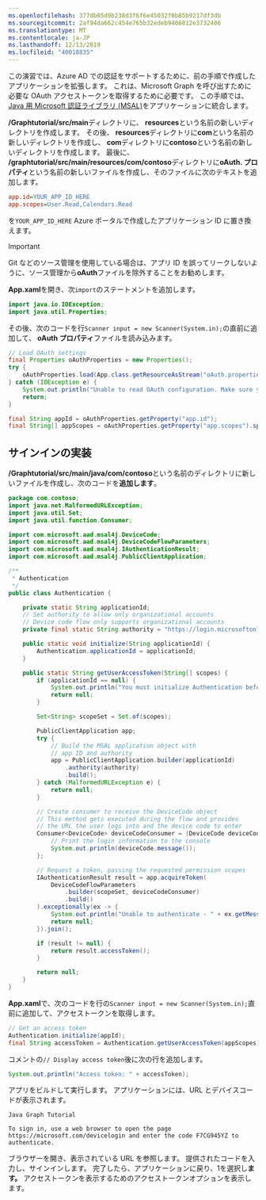 ```yaml
---
ms.openlocfilehash: 377db05d9b238d3f6f6e45032f0b85b9217df3db
ms.sourcegitcommit: 2af94da662c454e765b32edeb9406812e3732406
ms.translationtype: MT
ms.contentlocale: ja-JP
ms.lasthandoff: 12/13/2019
ms.locfileid: "40018835"
---
```

<!-- markdownlint-disable MD002 MD041 -->

この演習では、Azure AD での認証をサポートするために、前の手順で作成したアプリケーションを拡張します。 これは、Microsoft Graph を呼び出すために必要な OAuth アクセストークンを取得するために必要です。 この手順では、 [Java 用 Microsoft 認証ライブラリ (MSAL)](https://github.com/AzureAD/microsoft-authentication-library-for-java)をアプリケーションに統合します。

**/Graphtutorial/src/main**ディレクトリに、 **resources**という名前の新しいディレクトリを作成します。 その後、 **resources**ディレクトリに**com**という名前の新しいディレクトリを作成し、 **com**ディレクトリに**contoso**という名前の新しいディレクトリを作成します。 最後に、 **/graphtutorial/src/main/resources/com/contoso**ディレクトリに**oAuth. プロパティ**という名前の新しいファイルを作成し、そのファイルに次のテキストを追加します。

```INI
app.id=YOUR_APP_ID_HERE
app.scopes=User.Read,Calendars.Read
```

を`YOUR_APP_ID_HERE` Azure ポータルで作成したアプリケーション ID に置き換えます。

> [!IMPORTANT]
> Git などのソース管理を使用している場合は、アプリ ID を誤ってリークしないように、ソース管理から**oAuth**ファイルを除外することをお勧めします。

**App.xaml**を開き、次`import`のステートメントを追加します。

```java
import java.io.IOException;
import java.util.Properties;
```

その後、次のコードを行`Scanner input = new Scanner(System.in);`の直前に追加して、 **oAuth プロパティ**ファイルを読み込みます。

```java
// Load OAuth settings
final Properties oAuthProperties = new Properties();
try {
    oAuthProperties.load(App.class.getResourceAsStream("oAuth.properties"));
} catch (IOException e) {
    System.out.println("Unable to read OAuth configuration. Make sure you have a properly formatted oAuth.properties file. See README for details.");
    return;
}

final String appId = oAuthProperties.getProperty("app.id");
final String[] appScopes = oAuthProperties.getProperty("app.scopes").split(",");
```

## <a name="implement-sign-in"></a>サインインの実装

**/Graphtutorial/src/main/java/com/contoso**という名前のディレクトリに新しいファイルを作成し、次のコードを**追加します**。

```java
package com.contoso;
import java.net.MalformedURLException;
import java.util.Set;
import java.util.function.Consumer;

import com.microsoft.aad.msal4j.DeviceCode;
import com.microsoft.aad.msal4j.DeviceCodeFlowParameters;
import com.microsoft.aad.msal4j.IAuthenticationResult;
import com.microsoft.aad.msal4j.PublicClientApplication;

/**
 * Authentication
 */
public class Authentication {

    private static String applicationId;
    // Set authority to allow only organizational accounts
    // Device code flow only supports organizational accounts
    private final static String authority = "https://login.microsoftonline.com/common/";

    public static void initialize(String applicationId) {
        Authentication.applicationId = applicationId;
    }

    public static String getUserAccessToken(String[] scopes) {
        if (applicationId == null) {
            System.out.println("You must initialize Authentication before calling getUserAccessToken");
            return null;
        }

        Set<String> scopeSet = Set.of(scopes);

        PublicClientApplication app;
        try {
            // Build the MSAL application object with
            // app ID and authority
            app = PublicClientApplication.builder(applicationId)
                .authority(authority)
                .build();
        } catch (MalformedURLException e) {
            return null;
        }

        // Create consumer to receive the DeviceCode object
        // This method gets executed during the flow and provides
        // the URL the user logs into and the device code to enter
        Consumer<DeviceCode> deviceCodeConsumer = (DeviceCode deviceCode) -> {
            // Print the login information to the console
            System.out.println(deviceCode.message());
        };

        // Request a token, passing the requested permission scopes
        IAuthenticationResult result = app.acquireToken(
            DeviceCodeFlowParameters
                .builder(scopeSet, deviceCodeConsumer)
                .build()
        ).exceptionally(ex -> {
            System.out.println("Unable to authenticate - " + ex.getMessage());
            return null;
        }).join();

        if (result != null) {
            return result.accessToken();
        }

        return null;
    }
}
```

**App.xaml**で、次のコードを行の`Scanner input = new Scanner(System.in);`直前に追加して、アクセストークンを取得します。

```java
// Get an access token
Authentication.initialize(appId);
final String accessToken = Authentication.getUserAccessToken(appScopes);
```

コメントの`// Display access token`後に次の行を追加します。

```java
System.out.println("Access token: " + accessToken);
```

アプリをビルドして実行します。 アプリケーションには、URL とデバイスコードが表示されます。

```Shell
Java Graph Tutorial

To sign in, use a web browser to open the page https://microsoft.com/devicelogin and enter the code F7CG945YZ to authenticate.
```

ブラウザーを開き、表示されている URL を参照します。 提供されたコードを入力し、サインインします。 完了したら、アプリケーションに戻り、1を選択し**ます。** アクセストークンを表示するためのアクセストークンオプションを表示します。
